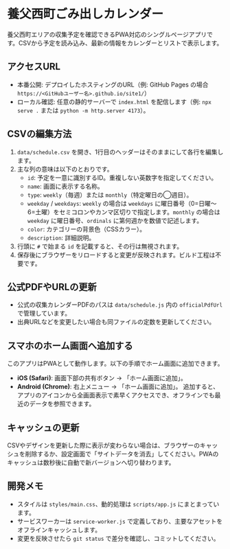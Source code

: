 # 養父西町ごみ出しカレンダー

養父西町エリアの収集予定を確認できるPWA対応のシングルページアプリです。CSVから予定を読み込み、最新の情報をカレンダーとリストで表示します。

## アクセスURL
- 本番公開: デプロイしたホスティングのURL（例: GitHub Pages の場合 `https://<GitHubユーザー名>.github.io/site1/`）
- ローカル確認: 任意の静的サーバーで `index.html` を配信します（例: `npx serve .` または `python -m http.server 4173`）。

## CSVの編集方法
1. `data/schedule.csv` を開き、1行目のヘッダーはそのままにして各行を編集します。
2. 主な列の意味は以下のとおりです。
   - `id`: 予定を一意に識別するID。重複しない英数字を指定してください。
   - `name`: 画面に表示する名称。
   - `type`: `weekly`（毎週）または `monthly`（特定曜日の◯週目）。
   - `weekday` / `weekdays`: `weekly` の場合は `weekdays` に曜日番号（0=日曜〜6=土曜）をセミコロンやカンマ区切りで指定します。`monthly` の場合は `weekday` に曜日番号、`ordinals` に第何週かを数値で記述します。
   - `color`: カテゴリーの背景色（CSSカラー）。
   - `description`: 詳細説明。
3. 行頭に `#` で始まる `id` を記載すると、その行は無視されます。
4. 保存後にブラウザーをリロードすると変更が反映されます。ビルド工程は不要です。

## 公式PDFやURLの更新
- 公式の収集カレンダーPDFのパスは `data/schedule.js` 内の `officialPdfUrl` で管理しています。
- 出典URLなどを変更したい場合も同ファイルの定数を更新してください。

## スマホのホーム画面へ追加する
このアプリはPWAとして動作します。以下の手順でホーム画面に追加できます。
- **iOS (Safari)**: 画面下部の共有ボタン → 「ホーム画面に追加」。
- **Android (Chrome)**: 右上メニュー → 「ホーム画面に追加」。
追加すると、アプリのアイコンから全画面表示で素早くアクセスでき、オフラインでも最近のデータを参照できます。

## キャッシュの更新
CSVやデザインを更新した際に表示が変わらない場合は、ブラウザーのキャッシュを削除するか、設定画面で「サイトデータを消去」してください。PWAのキャッシュは数秒後に自動で新バージョンへ切り替わります。

## 開発メモ
- スタイルは `styles/main.css`、動的処理は `scripts/app.js` にまとまっています。
- サービスワーカーは `service-worker.js` で定義しており、主要なアセットをオフラインキャッシュします。
- 変更を反映させたら `git status` で差分を確認し、コミットしてください。
